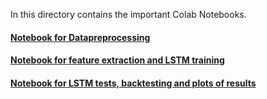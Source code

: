 In this directory contains the important Colab Notebooks.

#### [Notebook for Datapreprocessing](2ml_cnvTrd2Score_ml.ipynb)

#### [Notebook for feature extraction and LSTM training](4ml_lstm2_train_ml.ipynb)

#### [Notebook for LSTM tests, backtesting and plots of results](4ml_lstm3_test_ml.ipynb)

